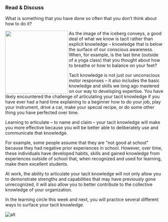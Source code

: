 
### Read & Discuss

What is something that you have done so often that you don’t think about how to do it? 

<img align="left" src="https://github.com/lybram/lll-test/blob/gh-pages/img/iceberg.png" width="200"> As the image of the iceberg conveys, a good deal of what we know is tacit rather than explicit knowledge – knowledge that is below the surface of our conscious awareness. When, for example, is the last time (outside of a yoga class) that you thought about how to breathe or how to balance on your feet? 

Tacit knowledge is not just our unconscious motor responses – it also includes the basic knowledge and skills we long ago mastered on our way to developing expertise. You have likely encountered the challenge of articulating your tacit knowledge if you have ever had a hard time explaining to a beginner how to do your job, play your instrument, drive a car, make your special recipe, or do some other thing you have perfected over time.

Learning to articulate – to name and claim – your tacit knowledge will make you more effective because you will be better able to deliberately use and communicate that knowledge. 

For example, some people assume that they are "not good at school" because they had negative prior experiences in school. However, over time, these individuals have developed habits, skills and gained knowledge from experiences outside of school that, when recognized and used for learning, make them excellent students. 

At work, the ability to articulate your tacit knowledge will not only allow you to demonstrate strengths and capabilities that may have previously gone unrecognized, it will also allow you to better contribute to the collective knowledge of your organization. 

In the learning circle this week and next, you will practice several different ways to surface your tacit knowledge. 

![alt]({{site.baseurl}}/img/iceberg.png)



